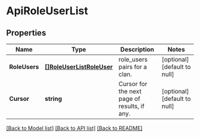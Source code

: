 # ApiRoleUserList

## Properties
Name | Type | Description | Notes
------------ | ------------- | ------------- | -------------
**RoleUsers** | [**[]RoleUserListRoleUser**](RoleUserListRoleUser.md) | role_users pairs for a clan. | [optional] [default to null]
**Cursor** | **string** | Cursor for the next page of results, if any. | [optional] [default to null]

[[Back to Model list]](../README.md#documentation-for-models) [[Back to API list]](../README.md#documentation-for-api-endpoints) [[Back to README]](../README.md)


